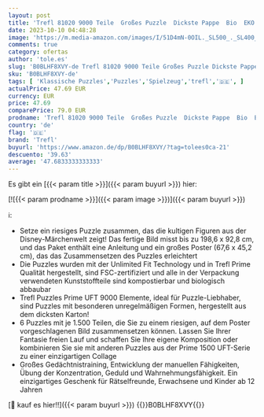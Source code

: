 ```yaml
---
layout: post
title: 'Trefl 81020 9000 Teile  Großes Puzzle  Dickste Pappe  Bio  EKO  Collage mit Märchenfiguren  Unterhaltung für Erwachsene und Kinder ab 12 Jahren  Disney  The Greatest Disney Collection'
date: 2023-10-10 04:48:28
image: 'https://m.media-amazon.com/images/I/51D4mN-0OIL._SL500_._SL400_.jpg'
comments: true
category: ofertas
author: 'tole.es'
slug: 'B0BLHF8XVY-de Trefl 81020 9000 Teile Großes Puzzle Dickste Pappe Bio EKO...'
sku: 'B0BLHF8XVY-de'
tags: [ 'Klassische Puzzles','Puzzles','Spielzeug','trefl','🇩🇪', ]
actualPrice: 47.69 EUR
currency: EUR
price: 47.69
comparePrice: 79.0 EUR
prodname: 'Trefl 81020 9000 Teile  Großes Puzzle  Dickste Pappe  Bio  EKO  Collage mit Märchenfiguren  Unterhaltung für Erwachsene und Kinder ab 12 Jahren  Disney  The Greatest Disney Collection'
country: 'de'
flag: '🇩🇪'
brand: 'Trefl'
buyurl: 'https://www.amazon.de/dp/B0BLHF8XVY/?tag=tolees0ca-21'
descuento: '39.63'
average: '47.6833333333333'
---
```


Es gibt ein [{{< param title >}}]({{< param buyurl >}}) hier:

[![{{< param prodname >}}]({{< param image >}})]({{< param buyurl >}})

ℹ️:

- Setze ein riesiges Puzzle zusammen, das die kultigen Figuren aus der Disney-Märchenwelt zeigt! Das fertige Bild misst bis zu 198,6 x 92,8 cm, und das Paket enthält eine Anleitung und ein großes Poster (67,6 x 45,2 cm), das das Zusammensetzen des Puzzles erleichtert
- Die Puzzles wurden mit der Unlimited Fit Technology und in Trefl Prime Qualität hergestellt, sind FSC-zertifiziert und alle in der Verpackung verwendeten Kunststoffteile sind kompostierbar und biologisch abbaubar
- Trefl Puzzles Prime UFT 9000 Elemente, ideal für Puzzle-Liebhaber, sind Puzzles mit besonderen unregelmäßigen Formen, hergestellt aus dem dicksten Karton!
- 6 Puzzles mit je 1.500 Teilen, die Sie zu einem riesigen, auf dem Poster vorgeschlagenen Bild zusammensetzen können. Lassen Sie Ihrer Fantasie freien Lauf und schaffen Sie Ihre eigene Komposition oder kombinieren Sie sie mit anderen Puzzles aus der Prime 1500 UFT-Serie zu einer einzigartigen Collage
- Großes Gedächtnistraining, Entwicklung der manuellen Fähigkeiten, Übung der Konzentration, Geduld und Wahrnehmungsfähigkeit. Ein einzigartiges Geschenk für Rätselfreunde, Erwachsene und Kinder ab 12 Jahren

[🛒 kauf es hier!!]({{< param buyurl >}})
{{<world>}}B0BLHF8XVY{{</world>}}
